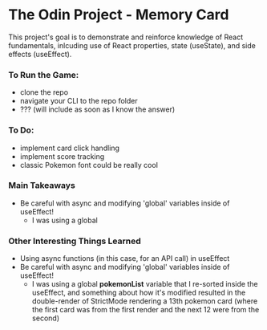 # The Odin Project - Memory Card
This project's goal is to demonstrate and reinforce knowledge of React fundamentals, inlcuding use of React properties, state (useState), and side effects (useEffect).

### To Run the Game:
- clone the repo
- navigate your CLI to the repo folder
- ??? (will include as soon as I know the answer)

### To Do: 
- implement card click handling
- implement score tracking
- classic Pokemon font could be really cool

### Main Takeaways
- Be careful with async and modifying 'global' variables inside of useEffect!
  - I was using a global 

### Other Interesting Things Learned
- Using async functions (in this case, for an API call) in useEffect
- Be careful with async and modifying 'global' variables inside of useEffect!
  - I was using a global <strong>pokemonList</strong> variable that I re-sorted inside the useEffect, and something about how it's modified resulted in the double-render of StrictMode rendering a 13th pokemon card (where the first card was from the first render and the next 12 were from the second)